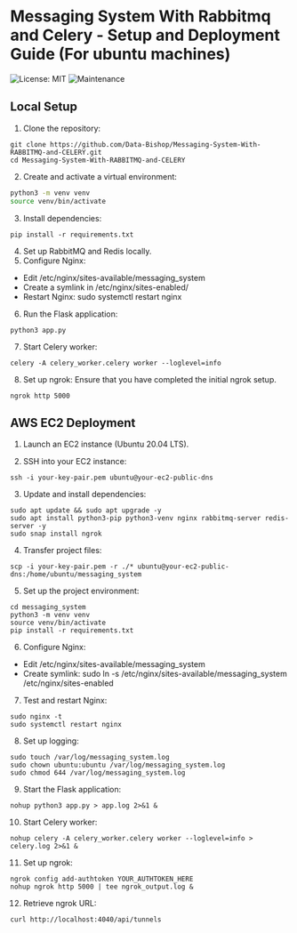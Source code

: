 # Messaging System With Rabbitmq and Celery - Setup and Deployment Guide (For ubuntu machines)

![License: MIT](https://img.shields.io/badge/License-MIT-yellow.svg)
![Maintenance](https://img.shields.io/badge/Maintained%3F-yes-green.svg)

## Local Setup
1. Clone the repository:

```
git clone https://github.com/Data-Bishop/Messaging-System-With-RABBITMQ-and-CELERY.git
cd Messaging-System-With-RABBITMQ-and-CELERY
```

2. Create and activate a virtual environment:

```bash
python3 -m venv venv
source venv/bin/activate
```

3. Install dependencies:

```
pip install -r requirements.txt
```

4. Set up RabbitMQ and Redis locally.
5. Configure Nginx:

- Edit /etc/nginx/sites-available/messaging_system
- Create a symlink in /etc/nginx/sites-enabled/
- Restart Nginx: sudo systemctl restart nginx
  
6. Run the Flask application:

```
python3 app.py
```

7. Start Celery worker:

```
celery -A celery_worker.celery worker --loglevel=info
```

8. Set up ngrok:
Ensure that you have completed the initial ngrok setup.
   
```
ngrok http 5000
```

## AWS EC2 Deployment
1. Launch an EC2 instance (Ubuntu 20.04 LTS).

2. SSH into your EC2 instance:

```
ssh -i your-key-pair.pem ubuntu@your-ec2-public-dns
```

3. Update and install dependencies:

```
sudo apt update && sudo apt upgrade -y
sudo apt install python3-pip python3-venv nginx rabbitmq-server redis-server -y
sudo snap install ngrok
```

4. Transfer project files:

```
scp -i your-key-pair.pem -r ./* ubuntu@your-ec2-public-dns:/home/ubuntu/messaging_system
```

5. Set up the project environment:

```
cd messaging_system
python3 -m venv venv
source venv/bin/activate
pip install -r requirements.txt
```

6. Configure Nginx:

- Edit /etc/nginx/sites-available/messaging_system
- Create symlink: sudo ln -s /etc/nginx/sites-available/messaging_system /etc/nginx/sites-enabled

7. Test and restart Nginx:

```
sudo nginx -t
sudo systemctl restart nginx
```

8. Set up logging:

```
sudo touch /var/log/messaging_system.log
sudo chown ubuntu:ubuntu /var/log/messaging_system.log
sudo chmod 644 /var/log/messaging_system.log
```

9. Start the Flask application:

```
nohup python3 app.py > app.log 2>&1 &
```

10. Start Celery worker:

```
nohup celery -A celery_worker.celery worker --loglevel=info > celery.log 2>&1 &
```

11. Set up ngrok:

```
ngrok config add-authtoken YOUR_AUTHTOKEN_HERE
nohup ngrok http 5000 | tee ngrok_output.log &
```

12. Retrieve ngrok URL:

```
curl http://localhost:4040/api/tunnels
```
